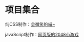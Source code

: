 # 项目集合
<p>纯CSS制作：<a href="https://amberwenhua.github.io/smileCat/">会微笑的喵~</a></p>
<p>javaScript制作：<a href="https://amberwenhua.github.io/2048/">网页版的2048小游戏

